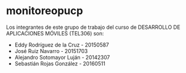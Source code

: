 # monitoreopucp
Los integrantes de este grupo de trabajo del curso de DESARROLLO DE APLICACIONES MÓVILES (TEL306) son:
- Eddy Rodríguez de la Cruz - 20150587
- José Ruiz Navarro - 20151703
- Alejandro Sotomayor Luján - 20142307 
- Sebastián Rojas González - 20160511
